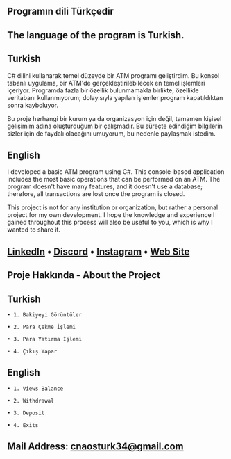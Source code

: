 ##

## Programın dili Türkçedir
## The language of the program is Turkish.

## Turkish
C# dilini kullanarak temel düzeyde bir ATM programı geliştirdim. Bu konsol tabanlı uygulama, bir ATM'de gerçekleştirilebilecek en temel işlemleri içeriyor. Programda fazla bir özellik bulunmamakla birlikte, özellikle veritabanı kullanmıyorum; dolayısıyla yapılan işlemler program kapatıldıktan sonra kayboluyor.

Bu proje herhangi bir kurum ya da organizasyon için değil, tamamen kişisel gelişimim adına oluşturduğum bir çalışmadır. Bu süreçte edindiğim bilgilerin sizler için de faydalı olacağını umuyorum, bu nedenle paylaşmak istedim.

## English

I developed a basic ATM program using C#. This console-based application includes the most basic operations that can be performed on an ATM. The program doesn't have many features, and it doesn't use a database; therefore, all transactions are lost once the program is closed.

This project is not for any institution or organization, but rather a personal project for my own development. I hope the knowledge and experience I gained throughout this process will also be useful to you, which is why I wanted to share it.
##

## [LinkedIn](https://www.linkedin.com/in/canzt/) • [Discord](https://discord.gg/5s7zFDx8mC) • [Instagram](https://www.instagram.com/cannztrk_) • [Web Site](https://ozturkk.com/)

## Proje Hakkında - About the Project

## Turkish
`• 1. Bakiyeyi Görüntüler`

`• 2. Para Çekme İşlemi`

`• 3. Para Yatırma İşlemi`

`• 4. Çıkış Yapar`

## English
`• 1. Views Balance`

`• 2. Withdrawal`

`• 3. Deposit`
 
`• 4. Exits`

## Mail Address: cnaosturk34@gmail.com
